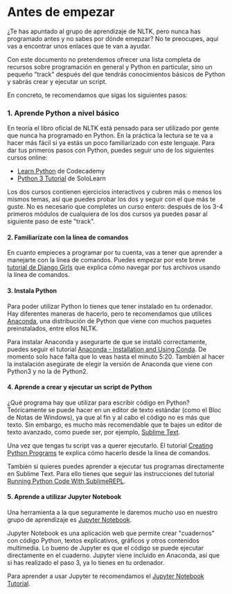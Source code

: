 # Antes de empezar


¿Te has apuntado al grupo de aprendizaje de NLTK, pero nunca has programado antes y no sabes por dónde emepzar? No te preocupes, aquí vas a encontrar unos enlaces que te van a ayudar.   

Con este documento no pretendemos ofrecer una lista completa de recursos sobre programación en general y Python en particular, sino un pequeño "track" después del que tendrás conocimientos básicos de Python y sabrás crear y ejecutar un script.

En concreto, te recomendamos que sigas los siguientes pasos:

### 1. Aprende Python a nivel básico
En teoría el libro oficial de NLTK está pensado para ser utilizado por gente que nunca ha programado en Python. En la práctica la lectura se te va a hacer más fácil si ya estás un poco familiarizado con este lenguaje. Para dar tus primeros pasos con Python, puedes seguir uno de los siguientes cursos online:

- [Learn Python](https://www.codecademy.com/learn/learn-python) de Codecademy
- [Python 3 Tutorial](https://www.sololearn.com/Course/Python/) de SoloLearn

Los dos cursos contienen ejercicios interactivos y cubren más o menos los mismos temas, así que puedes probar los dos y seguir con el que más te guste. No es necesario que completes un curso entero: después de los 3-4 primeros módulos de cualquiera de los dos cursos ya puedes pasar al siguiente paso de este "track".


#### 2. Familiarízate con la línea de comandos

En cuanto empieces a programar por tu cuenta, vas a tener que aprender a manejarte con la línea de comandos. Puedes empezar por este breve [tutorial de Django Girls](https://tutorial.djangogirls.org/en/intro_to_command_line/) que explica cómo navegar por tus archivos usando la línea de comandos.


#### 3. Instala Python

Para poder utilizar Python lo tienes que tener instalado en tu ordenador. Hay diferentes maneras de hacerlo, pero te recomendamos que utilices [Anaconda](https://www.anaconda.com/download/), una distribución de Python que viene con muchos paquetes preinstalados, entre ellos NLTK.  

Para instalar Anaconda y asegurarte de que se instaló correctamente, puedes seguir el tutorial [Anaconda - Installation and Using Conda](https://www.youtube.com/watch?v=YJC6ldI3hWk). De momento solo hace falta que lo veas hasta el minuto 5:20. También al hacer la instalación asegúrate de elegir la versión de Anaconda que viene con Python3 y no la de Python2.

#### 4. Aprende a crear y ejecutar un script de Python

¿Qué programa hay que utilizar para escribir código en Python? Teóricamente se puede hacer en un editor de texto estándar (como el Bloc de Notas de Windows), ya que al fin y al cabo el código no es más que texto. Sin embargo, es mucho más recomendable que te bajes un editor de texto avanzado, como puede ser, por ejemplo, [Sublime Text](https://www.sublimetext.com/3).

Una vez que tengas tu script vas a querer ejecutarlo. El tutorial [Creating Python Programs](https://en.wikibooks.org/wiki/Python_Programming/Creating_Python_Programs) te explica cómo hacerlo desde la línea de comandos.

También si quieres puedes aprender a ejecutar tus programas directamente en Sublime Text. Para ello tienes que seguir las instrucciones del tutorial [Running Python Code With SublimeREPL](https://www.youtube.com/watch?v=wM2LbXCkLDI).

#### 5. Aprende a utilizar Jupyter Notebook

Una herramienta a la que seguramente le daremos mucho uso en nuestro grupo de aprendizaje es [Jupyter Notebook](http://jupyter.org/).   

Jupyter Notebook es una aplicación web que permite crear "cuadernos" con código Python, textos explicativos, gráficos y otros contenidos multimedia. Lo bueno de Jupyter es que el código se puede ejecutar directamente en el cuaderno. Jupyter viene incluido en Anaconda, así que si has realizado el paso 3, ya lo tienes en tu ordenador.    

Para aprender a usar Jupyter te recomendamos el [Jupyter Notebook Tutorial](https://www.youtube.com/watch?v=HW29067qVWk).   







